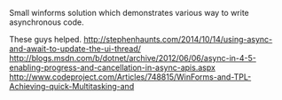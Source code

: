Small winforms solution which demonstrates various way to write asynchronous code.

These guys helped.
http://stephenhaunts.com/2014/10/14/using-async-and-await-to-update-the-ui-thread/
http://blogs.msdn.com/b/dotnet/archive/2012/06/06/async-in-4-5-enabling-progress-and-cancellation-in-async-apis.aspx
http://www.codeproject.com/Articles/748815/WinForms-and-TPL-Achieving-quick-Multitasking-and